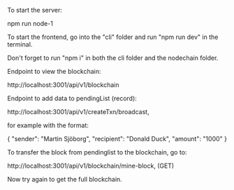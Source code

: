 To start the server:

npm run node-1

To start the frontend, go into the "cli" folder and run "npm run dev" in the terminal.

Don't forget to run "npm i" in both the cli folder and the nodechain folder.

Endpoint to view the blockchain:

http://localhost:3001/api/v1/blockchain

Endpoint to add data to pendingList (record):

http://localhost:3001/api/v1/createTxn/broadcast,

for example with the format:

{
     "sender": "Martin Sjöborg",
     "recipient": "Donald Duck",
     "amount": "1000"
}

To transfer the block from pendinglist to the blockchain, go to:

http://localhost:3001/api/v1/blockchain/mine-block, (GET)

Now try again to get the full blockchain.
